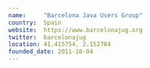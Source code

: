 ```yaml
---
name:     "Barcelona Java Users Group"
country:  Spain
website:  https://www.barcelonajug.org
twitter:  barcelonajug
location: 41.415754, 2.152704
founded_date: 2011-10-04
---
```


